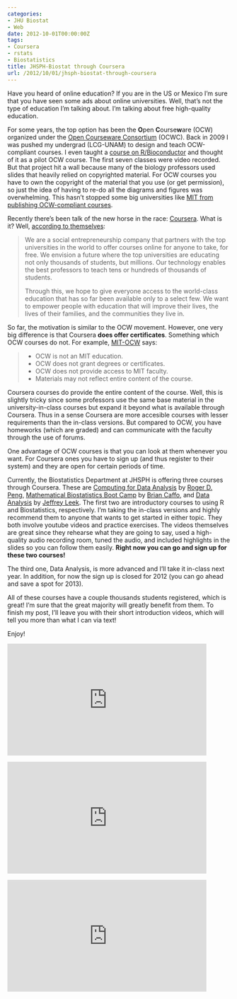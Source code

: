 ```yaml
---
categories:
- JHU Biostat
- Web
date: 2012-10-01T00:00:00Z
tags:
- Coursera
- rstats
- Biostatistics
title: JHSPH-Biostat through Coursera
url: /2012/10/01/jhsph-biostat-through-coursera
---
```


<p>Have you heard of online education? If you are in the US or Mexico I&#8217;m sure that you have seen some ads about online universities. Well, that&#8217;s not the type of education I&#8217;m talking about. I&#8217;m talking about free high-quality education. </p>
<p>For some years, the top option has been the <strong>O</strong>pen <strong>C</strong>ourse<strong>w</strong>are (OCW) organized under the <a href="http://www.ocwconsortium.org/">Open Courseware Consortium</a> (OCWC). Back in 2009 I was pushed my undergrad (LCG-UNAM) to design and teach OCW-compliant courses. I even taught a <a href="http://www.lcg.unam.mx/~lcollado/B/index_en.html">course on R/Bioconductor</a> and thought of it as a pilot OCW course. The first seven classes were video recorded. But that project hit a wall because many of the biology professors used slides that heavily relied on copyrighted material. For OCW courses you have to own the copyright of the material that you use (or get permission), so just the idea of having to re-do all the diagrams and figures was overwhelming. This hasn&#8217;t stopped some big universities like <a href="http://ocw.mit.edu/index.htm">MIT from publishing OCW-compliant courses</a>.</p>
<p>Recently there&#8217;s been talk of the new horse in the race: <a href="https://www.coursera.org/">Coursera</a>. What is it? Well, <a href="https://www.coursera.org/about">according to themselves</a>:</p>

> <p>We are a social entrepreneurship company that partners with the top universities in the world to offer courses online for anyone to take, for free. We envision a future where the top universities are educating not only thousands of students, but millions. Our technology enables the best professors to teach tens or hundreds of thousands of students.</p>
> <p>Through this, we hope to give everyone access to the world-class education that has so far been available only to a select few. We want to empower people with education that will improve their lives, the lives of their families, and the communities they live in.</p>

<p>So far, the motivation is similar to the OCW movement. However, one very big difference is that Coursera <strong>does offer certificates</strong>. Something which OCW courses do not. For example, <a href="http://ocw.mit.edu/about/">MIT-OCW</a> says:</p>

> * OCW is not an MIT education.
> * OCW does not grant degrees or certificates.
> * OCW does not provide access to MIT faculty.
> * Materials may not reflect entire content of the course.

<p>Coursera courses do provide the entire content of the course. Well, this is slightly tricky since some professors use the same base material in the university-in-class courses but expand it beyond what is available through Coursera. Thus in a sense Coursera are more accesible courses with lesser requirements than the in-class versions. But compared to OCW, you have homeworks (which are graded) and can communicate with the faculty through the use of forums.</p>
<p>One advantage of OCW courses is that you can look at them whenever you want. For Coursera ones you have to sign up (and thus register to their system) and they are open for certain periods of time.</p>
<p>Currently, the Biostatistics Department at JHSPH is offering three courses through Coursera. These are <a href="https://www.coursera.org/course/compdata">Computing for Data Analysis</a> by <a href="http://www.biostat.jhsph.edu/~rpeng/">Roger D. Peng</a>, <a href="https://www.coursera.org/course/biostats">Mathematical Biostatistics Boot Camp</a> by <a href="http://www.bcaffo.com/">Brian Caffo</a>, and <a href="https://www.coursera.org/course/dataanalysis">Data Analysis</a> by <a href="http://www.biostat.jhsph.edu/~jleek/">Jeffrey Leek</a>. The first two are introductory courses to using R and Biostatistics, respectively. I&#8217;m taking the in-class versions and highly recommend them to anyone that wants to get started in either topic. They both involve youtube videos and practice exercises. The videos themselves are great since they rehearse what they are going to say, used a high-quality audio recording room, tuned the audio, and included highlights in the slides so you can follow them easily. <strong>Right now you can go and sign up for these two courses!</strong></p>
<p>The third one, Data Analysis, is more advanced and I&#8217;ll take it in-class next year. In addition, for now the sign up is closed for 2012 (you can go ahead and save a spot for 2013). </p>
<p>All of these courses have a couple thousands students registered, which is great! I&#8217;m sure that the great majority will greatly benefit from them. To finish my post, I&#8217;ll leave you with their short introduction videos, which will tell you more than what I can via text!</p>
<p>Enjoy!</p>

<p><iframe frameborder="0" height="253" src="http://www.youtube.com/embed/gk6E57H6mTs" width="450"></iframe></p>

<p><iframe frameborder="0" height="253" src="http://www.youtube.com/embed/ekdpaf_WT_8" width="450"></iframe></p>

<p><iframe frameborder="0" height="253" src="http://www.youtube.com/embed/-lutj1vrPwQ" width="450"></iframe></p>
